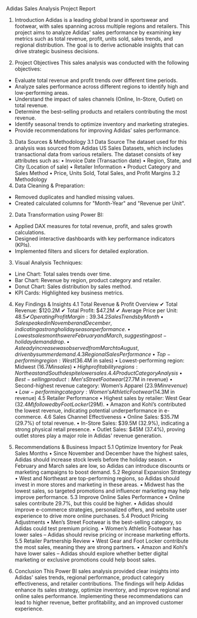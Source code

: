 Adidas Sales Analysis Project Report
1. Introduction
Adidas is a leading global brand in sportswear and footwear, with sales spanning across multiple regions and retailers. This project aims to analyze Adidas' sales performance by examining key metrics such as total revenue, profit, units sold, sales trends, and regional distribution. The goal is to derive actionable insights that can drive strategic business decisions.

2. Project Objectives
This sales analysis was conducted with the following objectives:
 - Evaluate total revenue and profit trends over different time periods.
 - Analyze sales performance across different regions to identify high and low-performing areas.
 - Understand the impact of sales channels (Online, In-Store, Outlet) on total revenue.
 - Determine the best-selling products and retailers contributing the most revenue.
 - Identify seasonal trends to optimize inventory and marketing strategies.
 - Provide recommendations for improving Adidas’ sales performance.

3. Data Sources & Methodology
3.1 Data Source
The dataset used for this analysis was sourced from Adidas US Sales Datasets, which includes transactional data from various retailers. The dataset consists of key attributes such as:
•	Invoice Date (Transaction date)
•	Region, State, and City (Location of sale)
•	Retailer Information
•	Product Category and Sales Method
•	Price, Units Sold, Total Sales, and Profit Margins
3.2 Methodology
1.	Data Cleaning & Preparation:
 -	Removed duplicates and handled missing values.
 -	Created calculated columns for "Month-Year" and "Revenue per Unit".
2.	Data Transformation using Power BI:
 -	Applied DAX measures for total revenue, profit, and sales growth calculations.
 -	Designed interactive dashboards with key performance indicators (KPIs).
 -	Implemented filters and slicers for detailed exploration.
3.	Visual Analysis Techniques:
 -  Line Chart: Total sales trends over time.
 -  Bar Chart: Revenue by region, product category and retailer.
 -  Donut Chart: Sales distribution by sales method.
 -  KPI Cards: Highlighted key business metrics.

4. Key Findings & Insights
4.1 Total Revenue & Profit Overview
✔ Total Revenue: $120.2M
✔ Total Profit: $47.2M
✔ Average Price per Unit: $48.5
✔ Operating Profit Margin: 39.3%
4.2 Sales Trends by Month
•	Sales peaked in November and December, indicating a strong holiday season performance.
•	Lowest sales months were February and March, suggesting post-holiday demand drop.
•	A steady increase was observed from March to August, driven by summer demand.
4.3 Regional Sales Performance
•	Top-performing region: West ($36.4M in sales)
•	Lowest-performing region: Midwest ($16.7M in sales)
•	High profitability regions: Northeast and South despite lower sales.
4.4 Product Category Analysis
•	Best-selling product: Men’s Street Footwear ($27.7M in revenue)
•	Second-highest revenue category: Women’s Apparel ($23.9M in revenue)
•	Low-performing category: Women’s Athletic Footwear ($14.3M in revenue)
4.5 Retailer Performance
•	Highest sales by retailer: West Gear ($32.4M) followed by Foot Locker ($29M).
•	Amazon and Kohl’s contributed the lowest revenue, indicating potential underperformance in e-commerce.
4.6 Sales Channel Effectiveness
•	Online Sales: $35.7M (29.7%) of total revenue.
•	In-Store Sales: $39.5M (32.9%), indicating a strong physical retail presence.
•	Outlet Sales: $45M (37.4%), proving outlet stores play a major role in Adidas' revenue generation.

5. Recommendations & Business Impact
5.1 Optimize Inventory for Peak Sales Months
•	Since November and December have the highest sales, Adidas should increase stock levels before the holiday season.
•	February and March sales are low, so Adidas can introduce discounts or marketing campaigns to boost demand.
5.2 Regional Expansion Strategy
•	West and Northeast are top-performing regions, so Adidas should invest in more stores and marketing in these areas.
•	Midwest has the lowest sales, so targeted promotions and influencer marketing may help improve performance.
5.3 Improve Online Sales Performance
•	Online sales contribute 29.7%, but this could be higher.
•	Adidas should improve e-commerce strategies, personalized offers, and website user experience to drive more online purchases.
5.4 Product Pricing Adjustments
•	Men’s Street Footwear is the best-selling category, so Adidas could test premium pricing.
•	Women’s Athletic Footwear has lower sales – Adidas should revise pricing or increase marketing efforts.
5.5 Retailer Partnership Review
•	West Gear and Foot Locker contribute the most sales, meaning they are strong partners.
•	Amazon and Kohl’s have lower sales – Adidas should explore whether better digital marketing or exclusive promotions could help boost sales.

6. Conclusion
This Power BI sales analysis provided clear insights into Adidas' sales trends, regional performance, product category effectiveness, and retailer contributions. The findings will help Adidas enhance its sales strategy, optimize inventory, and improve regional and online sales performance. Implementing these recommendations can lead to higher revenue, better profitability, and an improved customer experience.
